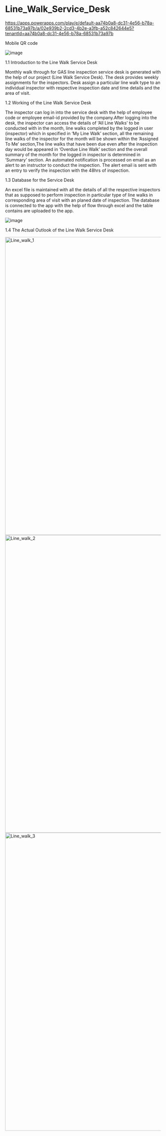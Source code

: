 # Line_Walk_Service_Desk

https://apps.powerapps.com/play/e/default-aa74b0a8-dc31-4e56-b78a-68531b73a97b/a/02e939b2-2cd3-4b2e-a3fb-a52c842644e5?tenantId=aa74b0a8-dc31-4e56-b78a-68531b73a97b

Mobile QR code

![image](https://github.com/KrutikaShindeGH/Line_Walk_Service_Desk/assets/138847255/5148d84c-f8f3-4b49-a081-cfdb4ac03887)


1.1 Introduction to the Line Walk Service Desk

Monthly walk through for GAS line inspection service desk is generated with the help of our project (Line Walk Service Desk). The desk provides
weekly assignments for the inspectors. Desk assign a particular line walk type to an individual inspector with respective inspection date and time
details and the area of visit.

1.2 Working of the Line Walk Service Desk

The inspector can log in into the service desk with the help of employee code or employee email-id provided by the company.After logging into the desk, the inspector can access the details of ‘All Line Walks’ to be conducted with in the month, line walks completed by the logged in user (inspector) which in specified in ‘My Line Walk’ section, all the remaining line walks of the inspector for the month will be shown within the ‘Assigned To Me’ section,The line walks that have been due even after the inspection day would be appeared in ‘Overdue Line Walk’ section and the overall summary of the month for the logged in inspector is determined in ‘Summary’ section. An automated notification is processed on email as an alert to an instructor to conduct the inspection. The alert email is sent with an entry to verify the inspection with the 48hrs of inspection.

1.3 Database for the Service Desk

An excel file is maintained with all the details of all the respective inspectors that as supposed to perform inspection in particular type of line
walks in corresponding area of visit with an planed date of inspection. The database is connected to the app with the help of flow through excel and the table contains are uploaded to the app.

![image](https://github.com/KrutikaShindeGH/Line_Walk_Service_Desk/assets/138847255/91bff82b-5254-4ee9-9eca-6a5c4fb0722f)

1.4	The Actual Outlook of the Line Walk Service Desk

<img width="960" alt="Line_walk_1" src="https://github.com/KrutikaShindeGH/Line_Walk_Service_Desk/assets/138847255/ca3478ab-63ec-47d9-acb2-7d5fc52fd9fa">


<img width="959" alt="Line_walk_2" src="https://github.com/KrutikaShindeGH/Line_Walk_Service_Desk/assets/138847255/3c828822-b54c-4934-846d-afd5c26dc28f">


<img width="960" alt="Line_walk_3" src="https://github.com/KrutikaShindeGH/Line_Walk_Service_Desk/assets/138847255/b1ce2f39-11cc-4e13-96aa-a2f0d63dd49d">

